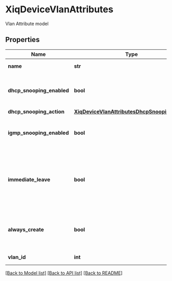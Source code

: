 # XiqDeviceVlanAttributes

Vlan Attribute model
## Properties
Name | Type | Description | Notes
------------ | ------------- | ------------- | -------------
**name** | **str** | Name of the vlan | [optional] 
**dhcp_snooping_enabled** | **bool** | Whether dhcp snooping is enabled on this vlan | [optional] 
**dhcp_snooping_action** | [**XiqDeviceVlanAttributesDhcpSnoopingAction**](XiqDeviceVlanAttributesDhcpSnoopingAction.md) |  | [optional] 
**igmp_snooping_enabled** | **bool** | Whether igmp snooping is enabled on this vlan | [optional] 
**immediate_leave** | **bool** | When enabled, the multicast host is removed immediately if it leaves the group | [optional] 
**always_create** | **bool** | Should the vlan be created irrespective of port bindings | [optional] 
**vlan_id** | **int** | Id of the vlan | [optional] 

[[Back to Model list]](../README.md#documentation-for-models) [[Back to API list]](../README.md#documentation-for-api-endpoints) [[Back to README]](../README.md)


